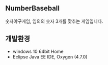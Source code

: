 ## NumberBaseball
숫자야구게임, 임의의 숫자 3개를 맞추는 게임입니다.
## 개발환경
* windows 10 64bit Home
* Eclipse Java EE IDE, Oxygen (4.7.0)
